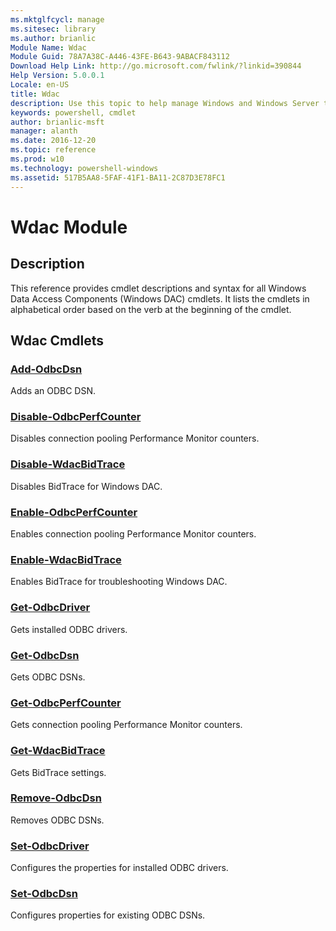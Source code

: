 ```yaml
---
ms.mktglfcycl: manage
ms.sitesec: library
ms.author: brianlic
Module Name: Wdac
Module Guid: 78A7A38C-A446-43FE-B643-9ABACF843112
Download Help Link: http://go.microsoft.com/fwlink/?linkid=390844
Help Version: 5.0.0.1
Locale: en-US
title: Wdac
description: Use this topic to help manage Windows and Windows Server technologies with Windows PowerShell.
keywords: powershell, cmdlet
author: brianlic-msft
manager: alanth
ms.date: 2016-12-20
ms.topic: reference
ms.prod: w10
ms.technology: powershell-windows
ms.assetid: 517B5AA8-5FAF-41F1-BA11-2C87D3E78FC1
---
```


# Wdac Module
## Description
This reference provides cmdlet descriptions and syntax for all Windows Data Access Components (Windows DAC) cmdlets. It lists the cmdlets in alphabetical order based on the verb at the beginning of the cmdlet.

## Wdac Cmdlets
### [Add-OdbcDsn](./Add-OdbcDsn.md)
Adds an ODBC DSN.

### [Disable-OdbcPerfCounter](./Disable-OdbcPerfCounter.md)
Disables connection pooling Performance Monitor counters.

### [Disable-WdacBidTrace](./Disable-WdacBidTrace.md)
Disables BidTrace for Windows DAC.

### [Enable-OdbcPerfCounter](./Enable-OdbcPerfCounter.md)
Enables connection pooling Performance Monitor counters.

### [Enable-WdacBidTrace](./Enable-WdacBidTrace.md)
Enables BidTrace for troubleshooting Windows DAC.

### [Get-OdbcDriver](./Get-OdbcDriver.md)
Gets installed ODBC drivers.

### [Get-OdbcDsn](./Get-OdbcDsn.md)
Gets ODBC DSNs.

### [Get-OdbcPerfCounter](./Get-OdbcPerfCounter.md)
Gets connection pooling Performance Monitor counters.

### [Get-WdacBidTrace](./Get-WdacBidTrace.md)
Gets BidTrace settings.

### [Remove-OdbcDsn](./Remove-OdbcDsn.md)
Removes ODBC DSNs.

### [Set-OdbcDriver](./Set-OdbcDriver.md)
Configures the properties for installed ODBC drivers.

### [Set-OdbcDsn](./Set-OdbcDsn.md)
Configures properties for existing ODBC DSNs.


